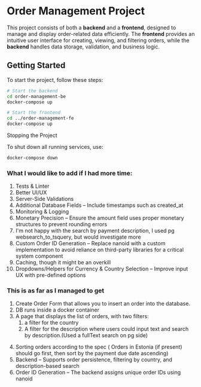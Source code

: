 # Order Management Project

This project consists of both a **backend** and a **frontend**, designed to manage and display order-related data efficiently. The **frontend** provides an intuitive user interface for creating, viewing, and filtering orders, while the **backend** handles data storage, validation, and business logic.

## Getting Started

To start the project, follow these steps:

```bash
# Start the backend
cd order-management-be
docker-compose up  

# Start the frontend
cd ../order-management-fe 
docker-compose up  
```
Stopping the Project

To shut down all running services, use:
``` bash
docker-compose down
```
### What I would like to add if I had more time:
1. Tests & Linter
2. Better UI/UX
3. Server-Side Validations
4. Additional Database Fields – Include timestamps such as created_at
5. Monitoring & Logging
6. Monetary Precision – Ensure the amount field uses proper monetary structures to prevent rounding errors
7. I'm not happy with the search by payment description, I used pg websearch_to_tsquery, but would investigate more
8. Custom Order ID Generation – Replace nanoid with a custom implementation to avoid reliance on third-party libraries for a critical system component
9. Caching, though it might be an overkill
10. Dropdowns/Helpers for Currency & Country Selection – Improve input UX with pre-defined options

### This is as far as I managed to get
1. Create Order Form that allows you to insert an order into the database.
2. DB runs inside a docker container
3. A page that displays the list of orders, with two filters: 
   1) a filter for the country
   2) A filter for the description where users could input text and search by description.(Used a fullText search on pg side)
4) Sorting orders according to the spec ( Orders in Estonia (if present) should go first, then sort by the payment due date ascending)
5) Backend – Supports order persistence, filtering by country, and description-based search
6) Order ID Generation – The backend assigns unique order IDs using nanoid


